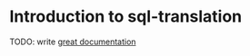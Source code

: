 # Introduction to sql-translation

TODO: write [great documentation](http://jacobian.org/writing/what-to-write/)
